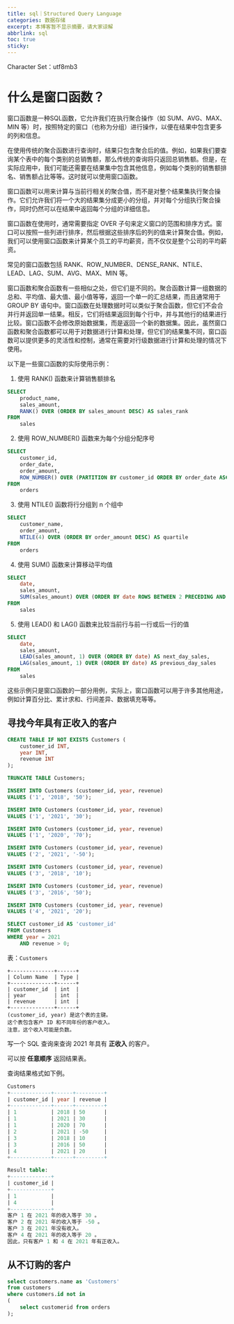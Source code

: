 ```yaml
---
title: sql｜Structured Query Language
categories: 数据存储
excerpt: 本博客暂不显示摘要，请大家谅解
abbrlink: sql
toc: true
sticky: 
---
```


Character Set：utf8mb3


# 什么是窗口函数？
窗口函数是一种SQL函数，它允许我们在执行聚合操作（如 SUM、AVG、MAX、MIN 等）时，按照特定的窗口（也称为分组）进行操作，以便在结果中包含更多的列和信息。

在使用传统的聚合函数进行查询时，结果只包含聚合后的值。例如，如果我们要查询某个表中的每个类别的总销售额，那么传统的查询将只返回总销售额。但是，在实际应用中，我们可能还需要在结果集中包含其他信息，例如每个类别的销售额排名、销售额占比等等。这时就可以使用窗口函数。

窗口函数可以用来计算与当前行相关的聚合值，而不是对整个结果集执行聚合操作。它们允许我们将一个大的结果集分成更小的分组，并对每个分组执行聚合操作，同时仍然可以在结果中返回每个分组的详细信息。

窗口函数在使用时，通常需要指定 OVER 子句来定义窗口的范围和排序方式。窗口可以按照一些列进行排序，然后根据这些排序后的列的值来计算聚合值。例如，我们可以使用窗口函数来计算某个员工的平均薪资，而不仅仅是整个公司的平均薪资。

常见的窗口函数包括 RANK、ROW_NUMBER、DENSE_RANK、NTILE、LEAD、LAG、SUM、AVG、MAX、MIN 等。

窗口函数和聚合函数有一些相似之处，但它们是不同的。聚合函数计算一组数据的总和、平均值、最大值、最小值等等，返回一个单一的汇总结果，而且通常用于 GROUP BY 语句中。窗口函数在处理数据时可以类似于聚合函数，但它们不会合并行并返回单一结果。相反，它们将结果返回到每个行中，并与其他行的结果进行比较。窗口函数不会修改原始数据集，而是返回一个新的数据集。因此，虽然窗口函数和聚合函数都可以用于对数据进行计算和处理，但它们的结果集不同，窗口函数可以提供更多的灵活性和控制，通常在需要对行级数据进行计算和处理的情况下使用。

以下是一些窗口函数的实际使用示例：

1. 使用 RANK() 函数来计算销售额排名

```sql
SELECT
    product_name,
    sales_amount,
    RANK() OVER (ORDER BY sales_amount DESC) AS sales_rank
FROM
    sales
```

2. 使用 ROW_NUMBER() 函数来为每个分组分配序号

```sql
SELECT
    customer_id,
    order_date,
    order_amount,
    ROW_NUMBER() OVER (PARTITION BY customer_id ORDER BY order_date ASC) AS order_num
FROM
    orders
```

3. 使用 NTILE() 函数将行分组到 n 个组中

```sql
SELECT
    customer_name,
    order_amount,
    NTILE(4) OVER (ORDER BY order_amount DESC) AS quartile
FROM
    orders
```

4. 使用 SUM() 函数来计算移动平均值

```sql
SELECT
    date,
    sales_amount,
    SUM(sales_amount) OVER (ORDER BY date ROWS BETWEEN 2 PRECEDING AND CURRENT ROW) AS moving_average
FROM
    sales
```

5. 使用 LEAD() 和 LAG() 函数来比较当前行与前一行或后一行的值

```sql
SELECT
    date,
    sales_amount,
    LEAD(sales_amount, 1) OVER (ORDER BY date) AS next_day_sales,
    LAG(sales_amount, 1) OVER (ORDER BY date) AS previous_day_sales
FROM
    sales
```

这些示例只是窗口函数的一部分用例，实际上，窗口函数可以用于许多其他用途，例如计算百分比、累计求和、行间差异、数据填充等等。

##  寻找今年具有正收入的客户 
```sql
CREATE TABLE IF NOT EXISTS Customers (
	customer_id INT,
	year INT,
	revenue INT
);

TRUNCATE TABLE Customers;

INSERT INTO Customers (customer_id, year, revenue)
VALUES ('1', '2018', '50');

INSERT INTO Customers (customer_id, year, revenue)
VALUES ('1', '2021', '30');

INSERT INTO Customers (customer_id, year, revenue)
VALUES ('1', '2020', '70');

INSERT INTO Customers (customer_id, year, revenue)
VALUES ('2', '2021', '-50');

INSERT INTO Customers (customer_id, year, revenue)
VALUES ('3', '2018', '10');

INSERT INTO Customers (customer_id, year, revenue)
VALUES ('3', '2016', '50');

INSERT INTO Customers (customer_id, year, revenue)
VALUES ('4', '2021', '20');

SELECT customer_id AS 'customer_id'
FROM Customers
WHERE year = 2021
	AND revenue > 0;
```

表：`Customers`

```
+--------------+------+
| Column Name  | Type |
+--------------+------+
| customer_id  | int  |
| year         | int  |
| revenue      | int  |
+--------------+------+
(customer_id, year) 是这个表的主键。
这个表包含客户 ID 和不同年份的客户收入。
注意，这个收入可能是负数。
```

写一个 SQL 查询来查询 2021 年具有 **正收入** 的客户。

可以按 **任意顺序** 返回结果表。

查询结果格式如下例。

```sql
Customers
+-------------+------+---------+
| customer_id | year | revenue |
+-------------+------+---------+
| 1           | 2018 | 50      |
| 1           | 2021 | 30      |
| 1           | 2020 | 70      |
| 2           | 2021 | -50     |
| 3           | 2018 | 10      |
| 3           | 2016 | 50      |
| 4           | 2021 | 20      |
+-------------+------+---------+

Result table:
+-------------+
| customer_id |
+-------------+
| 1           |
| 4           |
+-------------+
客户 1 在 2021 年的收入等于 30 。
客户 2 在 2021 年的收入等于 -50 。
客户 3 在 2021 年没有收入。
客户 4 在 2021 年的收入等于 20 。
因此，只有客户 1 和 4 在 2021 年有正收入。
```

## 从不订购的客户
```sql
select customers.name as 'Customers'
from customers
where customers.id not in
(
    select customerid from orders
);
```



